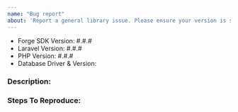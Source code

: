 ```yaml
---
name: "Bug report"
about: 'Report a general library issue. Please ensure your version is still supported: https://laravel.com/docs/releases#support-policy'
---
```


- Forge SDK Version: #.#.#
- Laravel Version: #.#.#
- PHP Version: #.#.#
- Database Driver & Version:

### Description:


### Steps To Reproduce:
